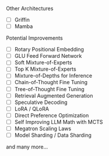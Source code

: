 

Other Architectures

- [ ] Griffin
- [ ] Mamba

Potential Improvements

- [ ] Rotary Positional Embedding
- [ ] GLU Feed Forward Network
- [ ] Soft Mixture-of-Experts
- [ ] Top K Mixture-of-Experts
- [ ] Mixture-of-Depths for Inference
- [ ] Chain-of-Thought Fine Tuning
- [ ] Tree-of-Thought Fine Tuning
- [ ] Retrieval Augmented Generation
- [ ] Speculative Decoding
- [ ] LoRA / QLoRA
- [ ] Direct Preference Optimization
- [ ] Self Improving LLM Math with MCTS
- [ ] Megatron Scaling Laws
- [ ] Model Sharding / Data Sharding

and many more...

